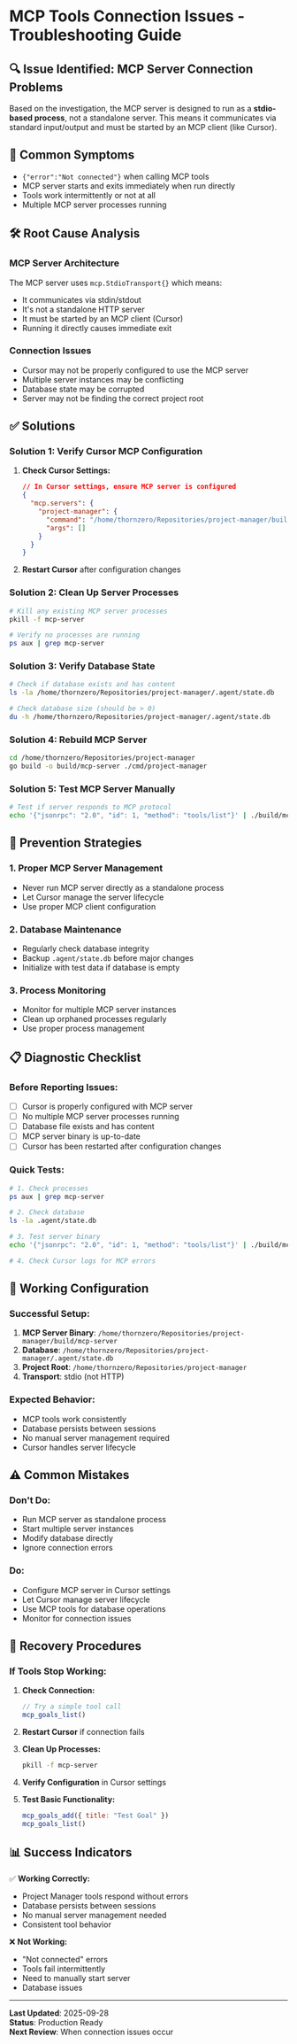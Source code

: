 # MCP Tools Connection Issues - Troubleshooting Guide

## 🔍 **Issue Identified: MCP Server Connection Problems**

Based on the investigation, the MCP server is designed to run as a **stdio-based process**, not a standalone server. This means it communicates via standard input/output and must be started by an MCP client (like Cursor).

## 🚨 **Common Symptoms**

- `{"error":"Not connected"}` when calling MCP tools
- MCP server starts and exits immediately when run directly
- Tools work intermittently or not at all
- Multiple MCP server processes running

## 🛠️ **Root Cause Analysis**

### **MCP Server Architecture**
The MCP server uses `mcp.StdioTransport{}` which means:
- It communicates via stdin/stdout
- It's not a standalone HTTP server
- It must be started by an MCP client (Cursor)
- Running it directly causes immediate exit

### **Connection Issues**
- Cursor may not be properly configured to use the MCP server
- Multiple server instances may be conflicting
- Database state may be corrupted
- Server may not be finding the correct project root

## ✅ **Solutions**

### **Solution 1: Verify Cursor MCP Configuration**

1. **Check Cursor Settings:**
   ```json
   // In Cursor settings, ensure MCP server is configured
   {
     "mcp.servers": {
       "project-manager": {
         "command": "/home/thornzero/Repositories/project-manager/build/mcp-server",
         "args": []
       }
     }
   }
   ```

2. **Restart Cursor** after configuration changes

### **Solution 2: Clean Up Server Processes**

```bash
# Kill any existing MCP server processes
pkill -f mcp-server

# Verify no processes are running
ps aux | grep mcp-server
```

### **Solution 3: Verify Database State**

```bash
# Check if database exists and has content
ls -la /home/thornzero/Repositories/project-manager/.agent/state.db

# Check database size (should be > 0)
du -h /home/thornzero/Repositories/project-manager/.agent/state.db
```

### **Solution 4: Rebuild MCP Server**

```bash
cd /home/thornzero/Repositories/project-manager
go build -o build/mcp-server ./cmd/project-manager
```

### **Solution 5: Test MCP Server Manually**

```bash
# Test if server responds to MCP protocol
echo '{"jsonrpc": "2.0", "id": 1, "method": "tools/list"}' | ./build/mcp-server
```

## 🔧 **Prevention Strategies**

### **1. Proper MCP Server Management**
- Never run MCP server directly as a standalone process
- Let Cursor manage the server lifecycle
- Use proper MCP client configuration

### **2. Database Maintenance**
- Regularly check database integrity
- Backup `.agent/state.db` before major changes
- Initialize with test data if database is empty

### **3. Process Monitoring**
- Monitor for multiple MCP server instances
- Clean up orphaned processes regularly
- Use proper process management

## 📋 **Diagnostic Checklist**

### **Before Reporting Issues:**

- [ ] Cursor is properly configured with MCP server
- [ ] No multiple MCP server processes running
- [ ] Database file exists and has content
- [ ] MCP server binary is up-to-date
- [ ] Cursor has been restarted after configuration changes

### **Quick Tests:**

```bash
# 1. Check processes
ps aux | grep mcp-server

# 2. Check database
ls -la .agent/state.db

# 3. Test server binary
echo '{"jsonrpc": "2.0", "id": 1, "method": "tools/list"}' | ./build/mcp-server

# 4. Check Cursor logs for MCP errors
```

## 🚀 **Working Configuration**

### **Successful Setup:**
1. **MCP Server Binary**: `/home/thornzero/Repositories/project-manager/build/mcp-server`
2. **Database**: `/home/thornzero/Repositories/project-manager/.agent/state.db`
3. **Project Root**: `/home/thornzero/Repositories/project-manager`
4. **Transport**: stdio (not HTTP)

### **Expected Behavior:**
- MCP tools work consistently
- Database persists between sessions
- No manual server management required
- Cursor handles server lifecycle

## ⚠️ **Common Mistakes**

### **Don't Do:**
- Run MCP server as standalone process
- Start multiple server instances
- Modify database directly
- Ignore connection errors

### **Do:**
- Configure MCP server in Cursor settings
- Let Cursor manage server lifecycle
- Use MCP tools for database operations
- Monitor for connection issues

## 🔄 **Recovery Procedures**

### **If Tools Stop Working:**

1. **Check Connection:**
   ```javascript
   // Try a simple tool call
   mcp_goals_list()
   ```

2. **Restart Cursor** if connection fails

3. **Clean Up Processes:**
   ```bash
   pkill -f mcp-server
   ```

4. **Verify Configuration** in Cursor settings

5. **Test Basic Functionality:**

   ```javascript
   mcp_goals_add({ title: "Test Goal" })
   mcp_goals_list()
   ```

## 📊 **Success Indicators**

✅ **Working Correctly:**

- Project Manager tools respond without errors
- Database persists between sessions
- No manual server management needed
- Consistent tool behavior

❌ **Not Working:**

- "Not connected" errors
- Tools fail intermittently
- Need to manually start server
- Database issues

---

**Last Updated**: 2025-09-28  
**Status**: Production Ready  
**Next Review**: When connection issues occur
